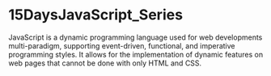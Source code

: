 # 15DaysJavaScript_Series
JavaScript is a dynamic programming language used for web developments multi-paradigm, supporting event-driven, functional, and imperative programming styles. It allows for the implementation of dynamic features on web pages that cannot be done with only HTML and CSS.
